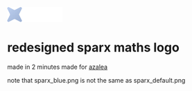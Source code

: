 <img src="https://github.com/moreblahajcoding/badlymadesparxmathslogos/blob/main/sparx_blue.png?raw=true" alt="image" width="128" height="auto">

# redesigned sparx maths logo
made in 2 minutes
made for [azalea](https://github.com/acquitelol/azalea)

note that sparx_blue.png is not the same as sparx_default.png

